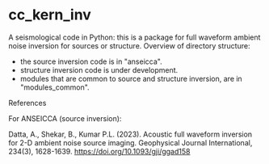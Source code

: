 # cc_kern_inv
A seismological code in Python: this is a package for full waveform ambient noise inversion for sources or structure. Overview of directory structure:

- the source inversion code is in "anseicca". 
- structure inversion code is under development.
- modules that are common to source and structure inversion, are in "modules_common". 

References

For ANSEICCA (source inversion):

Datta, A., Shekar, B., Kumar P.L. (2023). Acoustic full waveform inversion for 2-D ambient noise source imaging. Geophysical Journal International, 234(3), 1628-1639. https://doi.org/10.1093/gji/ggad158
